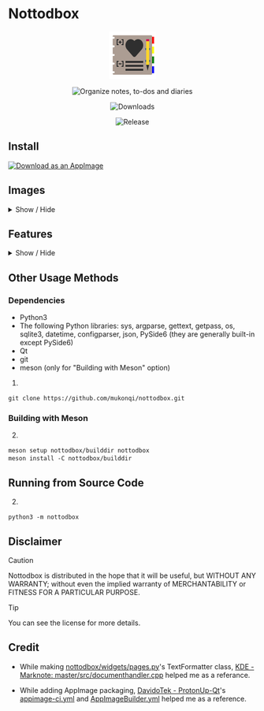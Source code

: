 # Nottodbox

<p align="center"><img src="./share/icons/hicolor/96x96/apps/io.github.mukonqi.nottodbox.png" alt="Icon of Nottodbox"></img></a></p>
<p align="center"><img src="https://img.shields.io/badge/Organize_notes,_to--dos_and_diaries-376296" alt="Organize notes, to-dos and diaries"></img></p>
<p align="center"><img src="https://img.shields.io/github/downloads/mukonqi/nottodbox/total?label=Downloads" alt="Downloads"></img></p>
<p align="center"><img src="https://img.shields.io/github/v/release/mukonqi/nottodbox?label=Release" alt="Release"></p>


## Install
[<img src="https://docs.appimage.org/_images/download-appimage-banner.svg" alt="Download as an AppImage" />](https://github.com/mukonqi/nottodbox/releases) 


## Images
<details>
<summary>Show / Hide</summary>

![Home](/.github/images/home.png)<br>
![Home (Dark)](/.github/images/home-dark.png)<br>
![Notes](/.github/images/notes.png)<br>
![Todos](/.github/images/todos.png)<br>
![Diaries](/.github/images/diaries.png)<br>
![Settings](/.github/images/settings.png)<br>
![About](/.github/images/about.png)<br>

</details>


## Features
<details>
<summary>Show / Hide</summary>

### Sidebar
> Quickly navigate document pages.
- A entry for searching in lists
- A list for open pages (when double-clicked it opens or focuses selected)
- A list for history (when double-clicked it opens or focuses selected)
- Deleting a item from history
- Clearing history
- Remember's it's status (visible / invisible), area in window (left / right), mode (fixed / floating)

### Home
> See some important things in startup.
- A welcome text
- A shortcut for keeping today's diary and focusing to it (optional)
- Listing to-dos
- Listing notes

### Notes
> Take notes.
- Two labels for showing selected notebook and note
- A entry for searching in list
- Listing notes
- When a notebook selected:
    - Creating note
    - Creating notebook
    - Resetting
    - Renaming
    - Resetting 
    - Deleting
    - Deleting all
    - Setting background color
    - Setting text color
- When a note selected:
    - Creating note
    - Creating notebook
    - Opening
    - Showing backup (manuel saves updates backups but auto-saves not)
    - Restoring content via backup (old content will be new backup)
    - Clearing content (old content will be new backup)
    - Renaming
    - Deleting
    - Deleting all
    - Setting background color
    - Setting text color

### To-dos
> Make to-do lists.
- A entry for searcing in list
- Two labels for showing selected notebook and note
- Listing to-dos
- When a to-do list selected:
    - Creating to-do
    - Creating to-do list
    - Resetting
    - Renaming
    - Resetting 
    - Deleting
    - Deleting all
    - Setting background color
    - Setting text color
- When a to-do selected:
    - Creating to-do
    - Creating to-do list
    - Changing status
    - Renaming
    - Resetting 
    - Deleting
    - Deleting all
    - Setting background color
    - Setting text color

### Diaries
> Keep diaries.
- A label for showing modification information
- A calendar for selecting a diary and highlighting it
- A shortcut for coming back to today
- When a diary selected:
    - Opening, if does not created yet create it
    - Showing backup (manuel saves updates backups but auto-saves not)
    - Restoring content via backup (old content will be new backup)
    - Clearing content (old content will be new backup)
    - Renaming
    - Deleting
    - Deleting all
    - Setting highlight color

### Documents
> Easily edit documents in a style.
- Text formatter (plain-text format does not supported):
    - Formatting selected section via cursor or word uncer cursor
    - Format options:
        - Bold
        - Italic
        - Underline
        - Strike through
        - Heading (6 levels)
        - List (4 options)
        - Alignment (3 options) (only for HTML format)
        - Table
        - Link
        - Text color (only for HTML format)
        - Background color (only for HTML format)
- Standart Qt's text edit box with opening links support
- Manuel saving
    - For triggering, click the "Save" button or accept the warning question when closing a document.
    - This can change backups except outdated diaries.
- Auto-saving
    - This triggered when the document content's changes.
    - This is disabled and can't be enabled for old diaries.
    - This can't change backups.
- Format options (plain-text, Markdown and HTML)

### Settings
> Customize Nottodbox.
- Appearance:
    - Setting style
    - Setting color scheme
    - Creating custom color schemes
- Sidebar:
    - Setting alternate row color for lists
- Notes:
    - Setting alternate row color for lists
    - Setting default background color for items
    - Setting default foreground color for item
    - Setting auto-save for documents
    - Setting format for documents
- To-dos:
    - Setting default background color for items
    - Setting default foreground color for items
- Diaries:
    - Setting default highlight color for items
    - Setting auto-save for documents
    - Setting format for documents

### About
> See some informations about Nottodbox.
- The icon and application name
- Version
- Link source codes
- Developer
- Copyright notification
- License
- License text
</details>


## Other Usage Methods
### Dependencies
- Python3
- The following Python libraries: sys, argparse, gettext, getpass, os, sqlite3, datetime, configparser, json, PySide6 (they are generally built-in except PySide6)
- Qt
- git
- meson (only for "Building with Meson" option)

1. 
```
git clone https://github.com/mukonqi/nottodbox.git
```

### Building with Meson
2. 
```
meson setup nottodbox/builddir nottodbox
meson install -C nottodbox/builddir
```

## Running from Source Code
2. 
```
python3 -m nottodbox
```


## Disclaimer
> [!CAUTION] 
> Nottodbox is distributed in the hope that it will be useful, but WITHOUT ANY WARRANTY; without even the implied warranty of MERCHANTABILITY or FITNESS FOR A PARTICULAR PURPOSE.

> [!TIP]
> You can see the license for more details.


## Credit
- While making [nottodbox/widgets/pages.py](./nottodbox/widgets/pages.py)'s TextFormatter class, [KDE - Marknote: master/src/documenthandler.cpp](https://invent.kde.org/office/marknote/-/blob/master/src/documenthandler.cpp) helped me as a referance.

- While adding AppImage packaging, [DavidoTek - ProtonUp-Qt](https://github.com/DavidoTek/ProtonUp-Qt)'s [appimage-ci.yml](https://github.com/DavidoTek/ProtonUp-Qt/blob/main/.github/workflows/appimage-ci.yml) and [AppImageBuilder.yml](https://github.com/DavidoTek/ProtonUp-Qt/blob/main/AppImageBuilder.yml) helped me as a reference.